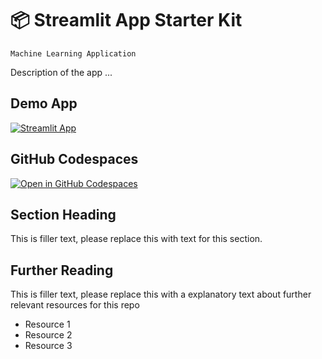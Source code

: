# 📦 Streamlit App Starter Kit 
```
Machine Learning Application
```

Description of the app ...

## Demo App

[![Streamlit App](https://static.streamlit.io/badges/streamlit_badge_black_white.svg)](https://mlapp.streamlit.app/)

## GitHub Codespaces

[![Open in GitHub Codespaces](https://github.com/codespaces/badge.svg)](https://codespaces.new/streamlit/app-starter-kit?quickstart=1)

## Section Heading

This is filler text, please replace this with text for this section.

## Further Reading

This is filler text, please replace this with a explanatory text about further relevant resources for this repo
- Resource 1
- Resource 2
- Resource 3
